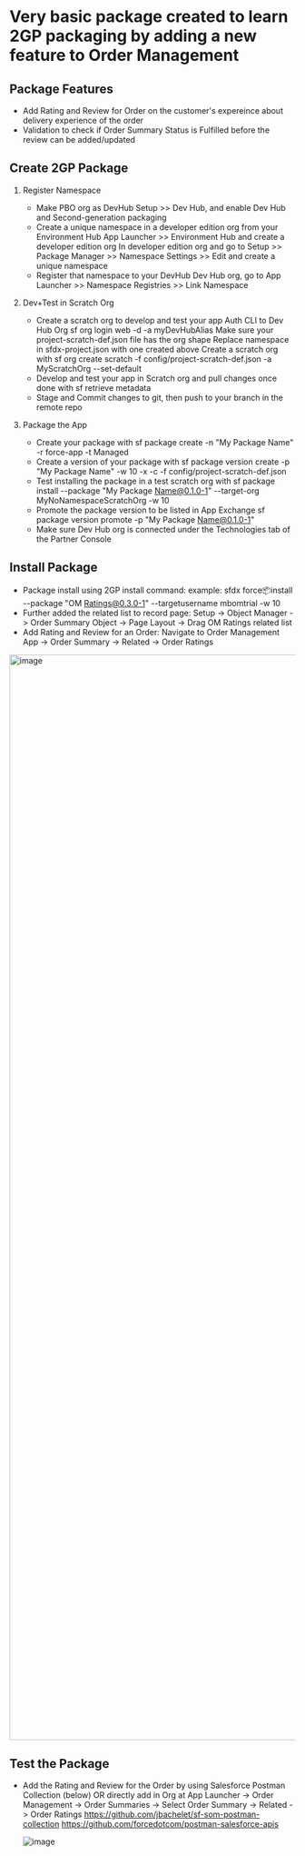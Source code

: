 # Very basic package created to learn 2GP packaging by adding a new feature to Order Management

## Package Features

 - Add Rating and Review for Order on the customer's expereince about delivery experience of the order
 - Validation to check if Order Summary Status is Fulfilled before the review can be added/updated

## Create 2GP Package

   1. Register Namespace
      - Make PBO org as DevHub
          Setup >> Dev Hub, and enable Dev Hub and Second-generation packaging
      - Create a unique namespace in a developer edition org from your Environment Hub
          App Launcher >> Environment Hub and create a developer edition org
          In developer edition org and go to Setup >> Package Manager >> Namespace Settings >> Edit and create a unique namespace
      - Register that namespace to your DevHub
          Dev Hub org, go to App Launcher >> Namespace Registries >> Link Namespace
   
   2. Dev+Test in Scratch Org 
      - Create a scratch org to develop and test your app
          Auth CLI to Dev Hub Org sf org login web -d -a myDevHubAlias
          Make sure your project-scratch-def.json file has the org shape
          Replace namespace in sfdx-project.json with one created above
          Create a scratch org with sf org create scratch -f config/project-scratch-def.json -a MyScratchOrg --set-default
      - Develop and test your app in Scratch org and pull changes once done with sf retrieve metadata
      - Stage and Commit changes to git, then push to your branch in the remote repo
   
   3. Package the App
      - Create your package with sf package create -n "My Package Name" -r force-app -t Managed
      - Create a version of your package with sf package version create -p "My Package Name" -w 10 -x -c -f config/project-scratch-def.json
      - Test installing the package in a test scratch org with sf package install --package "My Package Name@0.1.0-1" --target-org MyNoNamespaceScratchOrg -w 10
      - Promote the package version to be listed in App Exchange sf package version promote -p "My Package Name@0.1.0-1"
      - Make sure Dev Hub org is connected under the Technologies tab of the Partner Console


## Install Package

 - Package install using 2GP install command: example: sfdx force:package:install --package "OM Ratings@0.3.0-1" --targetusername mbomtrial -w 10
 - Further added the related list to record page: Setup -> Object Manager -> Order Summary Object -> Page Layout -> Drag OM Ratings related list
 - Add Rating and Review for an Order: Navigate to Order Management App -> Order Summary -> Related -> Order Ratings

<img width="1911" alt="image" src="https://user-images.githubusercontent.com/33846806/229158766-823a34d7-389c-4d1a-b9ac-6d6902acc9f2.png">

## Test the Package

 - Add the Rating and Review for the Order by using Salesforce Postman Collection (below) OR directly add in Org at App Launcher -> Order Management -> Order Summaries -> Select Order Summary -> Related -> Order Ratings
     https://github.com/jbachelet/sf-som-postman-collection
     https://github.com/forcedotcom/postman-salesforce-apis
   
   ![image](https://github.com/mbhola/om-ratings/assets/33846806/c2870926-52ac-4317-830e-3db82aaac238)

  


   
